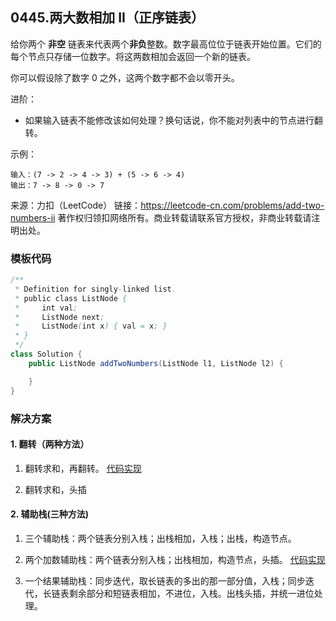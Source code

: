 <script src="https://cdn.bootcss.com/mathjax/2.7.7/MathJax.js?config=TeX-AMS-MML_HTMLorMML"></script>

## 0445.两大数相加 II（正序链表）

给你两个 **非空** 链表来代表两个**非负**整数。数字最高位位于链表开始位置。它们的每个节点只存储一位数字。将这两数相加会返回一个新的链表。

你可以假设除了数字 0 之外，这两个数字都不会以零开头。

 

进阶：

* 如果输入链表不能修改该如何处理？换句话说，你不能对列表中的节点进行翻转。

 

示例：

```
输入：(7 -> 2 -> 4 -> 3) + (5 -> 6 -> 4)
输出：7 -> 8 -> 0 -> 7
```

来源：力扣（LeetCode）
链接：https://leetcode-cn.com/problems/add-two-numbers-ii
著作权归领扣网络所有。商业转载请联系官方授权，非商业转载请注明出处。


### 模板代码

``` java
/**
 * Definition for singly-linked list.
 * public class ListNode {
 *     int val;
 *     ListNode next;
 *     ListNode(int x) { val = x; }
 * }
 */
class Solution {
    public ListNode addTwoNumbers(ListNode l1, ListNode l2) {

    }
}
```


### 解决方案

#### 1. 翻转（两种方法）

1. 翻转求和，再翻转。 [代码实现](qu0445/solu1/Solution.java)

2. 翻转求和，头插


#### 2. 辅助栈(三种方法)

1. 三个辅助栈：两个链表分别入栈；出栈相加，入栈；出栈，构造节点。

2. 两个加数辅助栈：两个链表分别入栈；出栈相加，构造节点，头插。 [代码实现](qu0445/solu2/Solution.java)

3. 一个结果辅助栈：同步迭代，取长链表的多出的那一部分值，入栈；同步迭代，长链表剩余部分和短链表相加，不进位，入栈。出栈头插，并统一进位处理。


